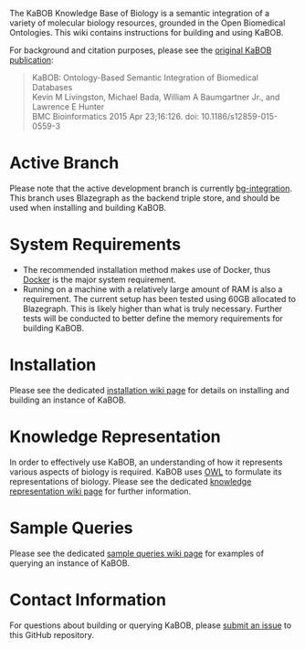 The KaBOB Knowledge Base of Biology is a semantic integration of a variety of molecular biology resources, grounded in the Open Biomedical Ontologies. This wiki contains instructions for building and using KaBOB.

For background and citation purposes, please see the [original KaBOB publication](https://www.ncbi.nlm.nih.gov/pubmed/25903923):
> KaBOB: Ontology-Based Semantic Integration of Biomedical Databases <br/>
Kevin M Livingston, Michael Bada, William A Baumgartner Jr., and Lawrence E Hunter <br/> 
BMC Bioinformatics 2015 Apr 23;16:126. doi: 10.1186/s12859-015-0559-3

# Active Branch
Please note that the active development branch is currently [bg-integration](https://github.com/UCDenver-ccp/kabob/tree/bg-integration). This branch uses Blazegraph as the backend triple store, and should be used when installing and building KaBOB.

# System Requirements
* The recommended installation method makes use of Docker, thus [Docker](https://www.docker.com/) is the major system requirement. 
* Running on a machine with a relatively large amount of RAM is also a requirement. The current setup has been tested using 60GB allocated to Blazegraph. This is likely higher than what is truly necessary. Further tests will be conducted to better define the memory requirements for building KaBOB.

# Installation
Please see the dedicated [installation wiki page](https://github.com/UCDenver-ccp/kabob/wiki/Installation-via-Docker) for details on installing and building an instance of KaBOB.

# Knowledge Representation
In order to effectively use KaBOB, an understanding of how it represents various aspects of biology is required. KaBOB uses [OWL](https://www.w3.org/TR/owl2-primer/) to formulate its representations of biology. Please see the dedicated [knowledge representation wiki page](https://github.com/UCDenver-ccp/kabob/wiki/KaBOB-Knowledge-Representation) for further information.

# Sample Queries
Please see the dedicated [sample queries wiki page](https://github.com/UCDenver-ccp/kabob/wiki/Sample-Queries) for examples of querying an instance of KaBOB.

# Contact Information
For questions about building or querying KaBOB, please [submit an issue](https://github.com/UCDenver-ccp/kabob/issues) to this GitHub repository.
